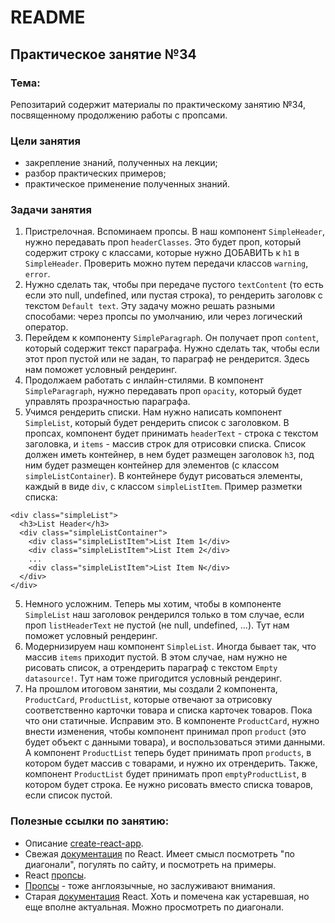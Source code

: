 # README

## Практическое занятие №34

### Тема:

Репозитарий содержит материалы по практическому занятию №34, посвященному продолжению работы с пропсами.

### Цели занятия
- закрепление знаний, полученных на лекции;
- разбор практических примеров;
- практическое применение полученных знаний.

### Задачи занятия
1. Пристрелочная. Вспоминаем пропсы. В наш компонент `SimpleHeader`, нужно передавать проп `headerClasses`. Это будет проп, который содержит строку с классами, которые нужно ДОБАВИТЬ к `h1` в `SimpleHeader`. Проверить можно путем передачи классов `warning`, `error`.
2. Нужно сделать так, чтобы при передаче пустого `textContent` (то есть если это null, undefined, или пустая строка), то рендерить заголовк с текстом `Default text`. Эту задачу можно решать разными способами: через пропсы по умолчанию, или через логический оператор.
3. Перейдем к компоненту `SimpleParagraph`. Он получает проп `content`, который содержит текст параграфа. Нужно сделать так, чтобы если этот проп пустой или не задан, то параграф не рендерится. Здесь нам поможет условный рендеринг.
4. Продолжаем работать с инлайн-стилями. В компонент `SimpleParagraph`, нужно передавать проп `opacity`, который будет управлять прозрачностью параграфа.
5. Учимся рендерить списки. Нам нужно написать компонент `SimpleList`, который будет рендерить список с заголовком. В пропсах, компонент будет принимать `headerText` - строка с текстом заголовка, и `items` - массив строк для отрисовки списка. Список должен иметь контейнер, в нем будет размещен заголовок `h3`, под ним будет размещен контейнер для элементов (с классом `simpleListContainer`). В контейнере будут рисоваться элементы, каждый в виде `div`, с классом `simpleListItem`. Пример разметки списка:
```
<div class="simpleList">
  <h3>List Header</h3>
  <div class="simpleListContainer">
    <div class="simpleListItem">List Item 1</div>
    <div class="simpleListItem">List Item 2</div>
    ...
    <div class="simpleListItem">List Item N</div>
  </div>
</div>
```
5. Немного усложним. Теперь мы хотим, чтобы в компоненте `SimpleList` наш заголовок рендерился только в том случае, если проп `listHeaderText` не пустой (не null, undefined, ...). Тут нам поможет условный рендеринг.
6. Модернизируем наш компонент `SimpleList`. Иногда бывает так, что массив `items` приходит пустой. В этом случае, нам нужно не рисовать список, а отрендерить параграф с текстом `Empty datasource!`. Тут нам тоже пригодится условный рендеринг.
7. На прошлом итоговом занятии, мы создали 2 компонента, `ProductCard`, `ProductList`, которые отвечают за отрисовку соответственно карточки товара и списка карточек товаров. Пока что они статичные. Исправим это. В компоненте `ProductCard`, нужно внести изменения, чтобы компонент принимал проп `product` (это будет объект с данными товара), и воспользоваться этими данными. А компонент `ProductList` теперь будет принимать проп `products`, в котором будет массив с товарами, и нужно их отрендерить. Также, компонент `ProductList` будет принимать проп `emptyProductList`, в котором будет строка. Ее нужно рисовать вместо списка товаров, если список пустой.


### Полезные ссылки по занятию:
 - Описание [create-react-app](https://create-react-app.dev/).
 - Свежая [документация](https://react.dev/) по React. Имеет смысл посмотреть "по диагонали", погулять по сайту, и посмотреть на примеры.
 - React [пропсы](https://react.dev/learn/passing-props-to-a-component).
 - [Пропсы](https://www.w3schools.com/react/react_props.asp) - тоже англоязычные, но заслуживают внимания.
 - Старая [документация](https://legacy.reactjs.org/docs/components-and-props.html) React. Хоть и помечена как устаревшая, но еще вполне актуальная. Можно просмотреть по диагонали.